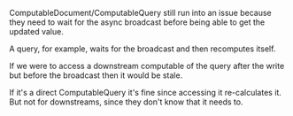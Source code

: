 ComputableDocument/ComputableQuery still run into an issue because they need to wait for the async broadcast before being able to get the updated value.

A query, for example, waits for the broadcast and then recomputes itself.

If we were to access a downstream computable of the query after the write but before the broadcast then it would be stale.

If it's a direct ComputableQuery it's fine since accessing it re-calculates it. But not for downstreams, since they don't know that it needs to.

